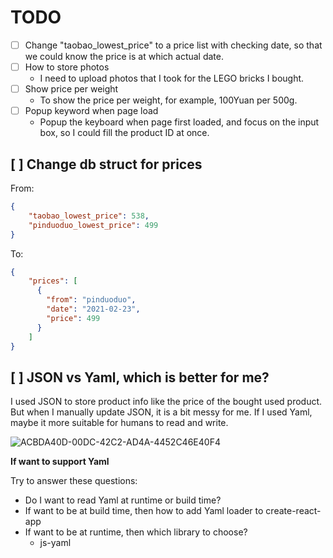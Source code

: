 # TODO

- [ ] Change "taobao_lowest_price" to a price list with checking date, so that we could know the price is at which actual date.
- [ ] How to store photos
  - I need to upload photos that I took for the LEGO bricks I bought.
- [ ] Show price per weight
  - To show the price per weight, for example, 100Yuan per 500g.
- [ ] Popup keyword when page load
  - Popup the keyboard when page first loaded, and focus on the input box, so I could fill the product ID at once.

## [ ] Change db struct for prices

From:

```json
{
    "taobao_lowest_price": 538,
    "pinduoduo_lowest_price": 499
}
```

To:

```json
{
    "prices": [
      {
        "from": "pinduoduo",
        "date": "2021-02-23",
        "price": 499
      }
    ]
}
```

## [ ] JSON vs Yaml, which is better for me?

I used JSON to store product info like the price of the bought used product. But when I manually update JSON, it is a bit messy for me. If I used Yaml, maybe it more suitable for humans to read and write.

![ACBDA40D-00DC-42C2-AD4A-4452C46E40F4](https://user-images.githubusercontent.com/5204106/158002617-b686ccd6-24f4-4097-a157-8ab71c504eb8.png)

**If want to support Yaml**

Try to answer these questions:

- Do I want to read Yaml at runtime or build time?
- If want to be at build time, then how to add Yaml loader to create-react-app
- If want to be at runtime, then which library to choose?
  - js-yaml
